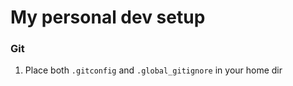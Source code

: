 # My personal dev setup

### Git
1) Place both `.gitconfig` and `.global_gitignore` in your home dir
